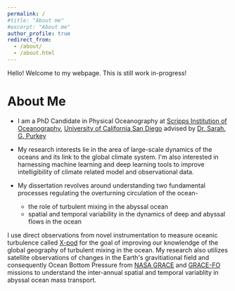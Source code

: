 ```yaml
---
permalink: /
#title: "About me"
#excerpt: "About me"
author_profile: true
redirect_from: 
  - /about/
  - /about.html
---
```

 Hello! Welcome to my webpage. This is still work in-progress!  <br />   
 # About Me
* I am a PhD Candidate in Physical Oceanography at [Scripps Institution of Oceanography](https://scripps.ucsd.edu/), [University of California San Diego](https://ucsd.edu) advised by [Dr. Sarah. G. Purkey](https://spurkey.scrippsprofiles.ucsd.edu/) 
 
* My research interests lie in the area of large-scale dynamics of the oceans and its link to the global climate system. I'm also interested in harnessing machine learning and deep learning tools to improve intelligibility of climate related model and observational data. 
 
* My dissertation revolves around understanding two fundamental processes regulating the overturning circulation of the ocean- 
  - the role of turbulent mixing in the abyssal ocean  
  - spatial and temporal variability in the dynamics of deep and abyssal flows in the ocean
 
 I use direct observations from novel instrumentation to measure oceanic turbulence called  [X-pod](http://mixing.coas.oregonstate.edu/research/instrumentation/) for the goal of improving our knowlendge of the global geography of turbulent mixing in the ocean. My research also utilizes satellite observations of changes in the Earth's gravitiational field and consequently Ocean Bottom Pressure from [NASA GRACE](https://www.nasa.gov/mission_pages/Grace/index.html) and [GRACE-FO](https://www.nasa.gov/mission_pages/Grace/index.html) missions to understand the inter-annual spatial and temporal variablity in abyssal ocean mass transport. 
 
 

